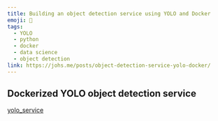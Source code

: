 ```yaml
---
title: Building an object detection service using YOLO and Docker
emoji: 📝
tags:
  - YOLO
  - python
  - docker
  - data science
  - object detection
link: https://johs.me/posts/object-detection-service-yolo-docker/
---
```


## Dockerized YOLO object detection service

[yolo_service](https://github.com/johannestang/yolo_service)
